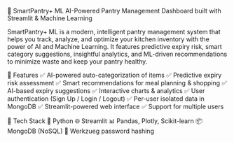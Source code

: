 🥫 SmartPantry+ ML
AI-Powered Pantry Management Dashboard built with Streamlit & Machine Learning

SmartPantry+ ML is a modern, intelligent pantry management system that helps you track, analyze, and optimize your kitchen inventory with the power of AI and Machine Learning.
It features predictive expiry risk, smart category suggestions, insightful analytics, and ML-driven recommendations to minimize waste and keep your pantry healthy.

📸 Features
✅ AI-powered auto-categorization of items
✅ Predictive expiry risk assessment
✅ Smart recommendations for meal planning & shopping
✅ AI-based expiry suggestions
✅ Interactive charts & analytics
✅ User authentication (Sign Up / Login / Logout)
✅ Per-user isolated data in MongoDB
✅ Streamlit-powered web interface
✅ Support for multiple users

🧰 Tech Stack
🐍 Python
🌐 Streamlit
📊 Pandas, Plotly, Scikit-learn
📦 MongoDB (NoSQL)
🔐 Werkzueg password hashing
